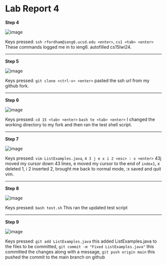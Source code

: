 # __Lab Report 4__

**Step 4**

![image](https://github.com/theryanfo/cse15l-lab-reports/assets/156359755/6561cd21-c690-4da3-8ef8-eeefd414dcd7)

Keys pressed: `ssh rfordham@ieng6.ucsd.edu <enter>`, `cs1 <tab> <enter>` These commands logged me in to ieng6. <tab> autofilled cs15lwi24.

***

**Step 5**

![image](https://github.com/theryanfo/cse15l-lab-reports/assets/156359755/c1923469-417e-407c-9a70-41084334426d)

Keys pressed: `git clone <ctrl-v> <enter>` <ctrl-v> pasted the ssh url from my github fork.

***

**Step 6**

![image](https://github.com/theryanfo/cse15l-lab-reports/assets/156359755/7442426b-fc0f-497b-92fc-6adc4b6dc487)

Keys pressed: `cd 15 <tab> <enter>` `bash te <tab> <enter>` I changed the working directory to my fork and then ran the test shell script.

***

**Step 7**

![image](https://github.com/theryanfo/cse15l-lab-reports/assets/156359755/01fdd33b-76cd-41c4-a276-41eeb2ebdfa0)

Keys pressed: `vim ListExamples.java`, `4 3 j e x i 2 <esc> : x <enter>` 43j moved my cursor down 43 lines, e moved my cursor to the end of `index1`, x deleted 1, i 2 inserted 2, <esc> brought me back to normal mode, :x <enter> saved and quit vim.

***

**Step 8**

![image](https://github.com/theryanfo/cse15l-lab-reports/assets/156359755/bd7b9792-93e8-4837-88e4-b2a251c69cad)

Keys pressed: `bash test.sh` This ran the updated test script

***

**Step 9**

![image](https://github.com/theryanfo/cse15l-lab-reports/assets/156359755/c96e7d7e-8ba4-4089-8bba-7d4a53fa8c2d)

Keys pressed: `git add ListExamples.java` this added ListExamples.java to the files to be committed, `git commit -m "Fixed ListExamples.java"` this committed the changes along with a message, `git push origin main` this pushed the commit to the main branch on github
